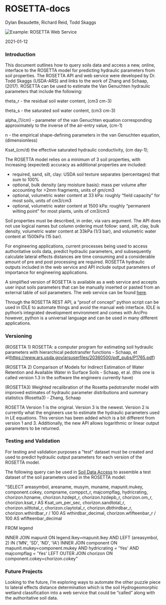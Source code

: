 # ROSETTA-docs

Dylan Beaudette, Richard Reid, Todd Skaggs

![Example: ROSETTA Web Service]()

2021-01-12

### Introduction

This document outlines how to query soils data and access a new, online, interface to the ROSETTA model for predicting hydraulic parameters from soil properties. The ROSETTA API and web service were developed by Dr. Todd Skaggs (USDA-ARS) and links to the work of Zhang and Schaap, (2017). ROSETTA can be used to estimate the Van Genuchten hydraulic parameters that include the following:

theta_r - the residual soil water content, (cm3 cm-3)

theta_s - the saturated soil water content, (cm3 cm-3)

alpha_(1/cm) - parameter of the van Genuchten equation corresponding approximately to the inverse of the air-entry value, (cm-1)

n - the empirical shape-defining parameters in the van Genuchten equation, (dimensionless) 

Ksat_(cm/d) the effective saturated hydraulic conductivity, (cm day-1);


The ROSETTA model relies on a minimum of 3 soil properties, with increasing (expected) accuracy as additional properties are included:

* required, sand, silt, clay: USDA soil texture separates (percentages) that sum to 100%
* optional, bulk density (any moisture basis): mass per volume after accounting for >2mm fragments, units of gm/cm3
* optional, volumetric water content at 33 kPa: roughly “field capacity” for most soils, units of cm3/cm3
* optional, volumetric water content at 1500 kPa: roughly “permanent wilting point” for most plants, units of cm3/cm3

Soil properties must be described, in order, via vars argument. The API does not use logical names but column ordering must follow: sand, silt, clay, bulk density, volumetric water content at 33kPa (1/3 bar), and volumetric water content at 1500kPa (15 bar).

For engineering applications, current processes being used to access authoritative soils data, predict hydraulic parameters, and subsequently calculate lateral effects distances are time consuming and a considerable amount of pre and post processing are required. ROSETTA hydraulic outputs included in the web service and API include output parameters of importance for engineering applications.

A simplified version of ROSETTA is available as a web service and accepts user input soils parameters that can be manually inserted or pasted from an external table of soil parameters. The web service can be found [here](https://www.handbook60.org/rosetta/).

Through the ROSETTA REST API, a “proof of concept” python script can be used in IDLE to automate things and avoid the manual web interface. IDLE is python’s integrated development environment and comes with ArcPro however, python is a universal language and can be used in many different applications.

### Versioning

(ROSETTA 1) ROSETTA: a computer program for estimating soil hydraulic parameters with hierarchical pedotransfer functions - Schaap, et al(https://www.ars.usda.gov/arsuserfiles/20360500/pdf_pubs/P1765.pdf)

(ROSETTA 2) Comparison of Models for Indirect Estimation of Water Retention and Available Water in Surface Soils - Schaap, et al. (this one is called version 1.3 in the software the engineers currently have)

(ROSETTA3) Weighted recalibration of the Rosetta pedotransfer model with improved estimates of hydraulic parameter distributions and summary statistics (Rosetta3) - Zhang, Schaap

ROSETTA Version 1 is the original. Version 3 is the newest.  Version 2 is currently what the engineers use to estimate the hydraulic parameters used in LE equations. This version has been added which is a bit different from version 1 and 3. Additionally, the new API allows logarithmic or linear output parameters to be returned. 

### Testing and Validation 

For testing and validation purposes a "test" dataset must be created and used to predict hydraulic output parameters for each version of the ROSETTA model.

The following query can be used in [Soil Data Access](https://sdmdataaccess.nrcs.usda.gov/Query.aspx) to assemble a test dataset of the soil parameters used in the ROSETTA model:

"SELECT areasymbol, areaname, musym, muname, mapunit.mukey, component.cokey, compname, comppct_r, majcompflag, hydricrating, chorizon.hzname, chorizon.hzdept_r,  chorizon.hzdepb_r, chorizon.om_r, chorizon.ksat_r AS Ksat_um_per_sec, chorizon.sandtotal_r, chorizon.silttotal_r, chorizon.claytotal_r, chorizon.dbthirdbar_r, chorizon.wthirdbar_r / 100   AS wthirdbar_decimal, chorizon.wfifteenbar_r / 100 AS wfifteenbar_decimal

FROM legend

INNER JOIN mapunit ON legend.lkey=mapunit.lkey AND LEFT (areasymbol, 2) IN  ('MN', 'SD', 'ND', 'IA')
INNER JOIN component ON mapunit.mukey=component.mukey AND hydricrating = 'Yes' AND majcompflag = 'Yes'
LEFT OUTER JOIN chorizon ON component.cokey=chorizon.cokey"

### Future Projects
Looking to the future, I’m exploring ways to automate the other puzzle piece to lateral effects distance determination which is the soil Hydrogeomorphic wetland classification into a web service that could be “called” along with the authoritative soil data.

